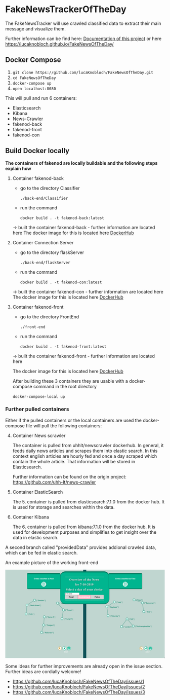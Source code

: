 # FakeNewsTrackerOfTheDay

The FakeNewsTracker will use crawled classified data to extract their main message and visualize them.

Further information can be find here: [Documentation of this project](./docs/UserGuide.md) or here
<https://lucaknobloch.github.io/FakeNewsOfTheDay/>

## Docker Compose

1. `git clone https://github.com/lucaKnobloch/FakeNewsOfTheDay.git`
2. `cd FakeNewsOfTheDay`
3. `docker-compose up`
4. `open localhost:8080`

This will pull and run 6 containers:

- Elasticsearch
- Kibana
- News-Crawler
- fakenod-back
- fakenod-front
- fakenod-con

## Build Docker locally

**The containers of fakenod are locally buildable and the following steps explain how**

1. Container fakenod-back
    - go to the directory Classifier

        `./back-end/Classifier`

    - run the command

        `docker build . -t fakenod-back:latest`

    -> built the container fakenod-back
        - further information are located here
    The docker image for this is located here [DockerHub](https://cloud.docker.com/repository/docker/buecherwurm/fakenod-back)

2. Container Connection Server
    - go to the directory flaskServer

        `./back-end/flaskServer`
    - run the command

        `docker build . -t fakenod-con:latest`

    -> built the container fakenod-con
        -   further information are located here
    The docker image for this is located here [DockerHub](https://cloud.docker.com/repository/docker/buecherwurm/fakenod-con)

3. Container fakenod-front
    - go to the directory FrontEnd

        `./front-end`
    - run the command

        `docker build . -t fakenod-front:latest`

    -> built the container fakenod-front
        - further information are located here

    The docker image for this is located here [DockerHub](https://cloud.docker.com/repository/docker/buecherwurm/fakenod-front)

    After building these 3 containers they are usable with a docker-compose command in the root directory

    `docker-compose-local up`

### Further pulled containers

Either if the pulled containers or the local containers are used the docker-compose file will pull the following containers:

4. Container News scrawler

    The container is pulled from uhhlt/newscrawler dockerhub.
    In general, it feeds daily news articles and scrapes them into elastic search.
    In this context english articles are hourly fed and once a day scraped which contain the whole article. That information will be stored in Elasticsearch.

    Further information can be found on the origin project: <https://github.com/uhh-lt/news-crawler>

5. Container ElasticSearch

   The 5. container is pulled from elasticsearch:7.1.0 from the docker hub. It is used for storage and searches within the data.

6. Container Kibana

    The 6. container is pulled from kibana:7.1.0 from the docker hub. It is used for development purposes and simplifies to get insight over the data in elastic search.

A second branch called "providedData" provides addional crawled data, which can be fed in elastic search.

An example picture of the working front-end

![Overview](./docs/pictures/Overview.png)

Some ideas for further improvements are already open in the issue section. Further ideas are cordially welcome!

* <https://github.com/lucaKnobloch/FakeNewsOfTheDay/issues/1>
* <https://github.com/lucaKnobloch/FakeNewsOfTheDay/issues/2>
* <https://github.com/lucaKnobloch/FakeNewsOfTheDay/issues/3>
